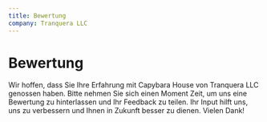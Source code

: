 ```yaml
---
title: Bewertung
company: Tranquera LLC
---
```


# Bewertung

Wir hoffen, dass Sie Ihre Erfahrung mit Capybara House von Tranquera LLC genossen haben. Bitte nehmen Sie sich einen Moment Zeit, um uns eine Bewertung zu hinterlassen und Ihr Feedback zu teilen. Ihr Input hilft uns, uns zu verbessern und Ihnen in Zukunft besser zu dienen. Vielen Dank!